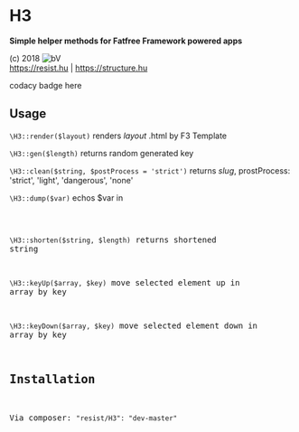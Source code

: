 # H3

**Simple helper methods for Fatfree Framework powered apps**

(c) 2018 ![bV](https://structure.hu/img/bV.png)  
https://resist.hu | https://structure.hu

codacy badge here

## Usage

`\H3::render($layout)` renders *layout* .html by F3 Template
 
`\H3::gen($length)` returns random generated key
 
`\H3::clean($string, $postProcess = 'strict')` returns *slug*, prostProcess: 'strict', 'light', 'dangerous', 'none'
 
`\H3::dump($var)` echos $var in <pre>

`\H3::shorten($string, $length)` returns shortened string 

`\H3::keyUp($array, $key)` move selected element up in array by key 

`\H3::keyDown($array, $key)` move selected element down in array by key 

## Installation

Via composer: `"resist/H3": "dev-master"`
